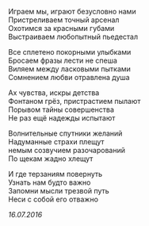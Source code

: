 Играем мы, играют безусловно нами  
Пристреливаем точный арcенал  
Охотимся за красными губами  
Выстраиваем любопытный пьедестал  
  
Все сплетено покорными улыбками  
Бросаем фразы лести не спеша  
Виляем между ласковыми пытками  
Сомнением любви отравлена душа  

Ах чувства, искры детства  
Фонтаном грёз, пристрастием пылают  
Порывом тайны совершенства  
Не раз ещё надежды испытают  

Волнительные спутники желаний  
Надуманные страхи плещут  
немым созвучием разочарований  
По щекам жадно хлещут  

И где терзаниям повернуть  
Узнать нам будто важно  
Запомни мысли трезвой путь   
Неси с собой его отважно  

*16.07.2016*